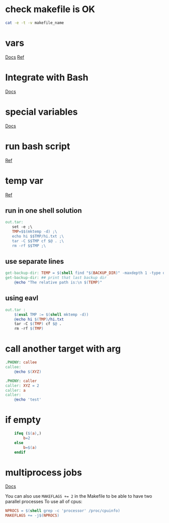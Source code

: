 ---
---

# check makefile is OK
```bash
cat -e -t -v makefile_name
```

# vars
[Docs](https://www.gnu.org/software/make/manual/html_node/Setting.html)
[Ref](https://earthly.dev/blog/makefile-variables/)

# Integrate with Bash
[Docs](https://www.squash.io/integrating-bash-script-into-makefile-in-linux/)

# special variables
[Docs](https://www.gnu.org/software/make/manual/html_node/Special-Variables.html)

# run bash script
[Ref](https://stackoverflow.com/questions/2497675/how-to-run-a-bash-script-from-a-makefile)

# temp var
[Ref](https://stackoverflow.com/questions/1909188/define-make-variable-at-rule-execution-time)

## run in one shell solution
```makefile
out.tar:
   set -e ;\
   TMP=$$(mktemp -d) ;\
   echo hi $$TMP/hi.txt ;\
   tar -C $$TMP cf $@ . ;\
   rm -rf $$TMP ;\
```

## use separate lines
```makefile
get-backup-dir: TEMP = $(shell find "$(BACKUP_DIR)" -maxdepth 1 -type d -printf '%p\n' | sort -r | head -n1)
get-backup-dir: ## print that last backup dir
	@echo "The relative path is:\n $(TEMP)"
```

## using eavl
```makefile
out.tar : 
    $(eval TMP := $(shell mktemp -d))
    @echo hi $(TMP)/hi.txt
    tar -C $(TMP) cf $@ .
    rm -rf $(TMP)
```

# call another target with arg
```makefile
.PHONY: callee
callee:
	@echo $(XYZ)

.PHONY: caller
caller: XYZ = 2
caller: a
caller:
	@echo 'test'
```

# if empty
```makefile
    ifeq ($(a),)
        b=2
    else
        b=$(a)
    endif
```

# multiprocess jobs
[Docs](https://www.ibm.com/docs/en/aix/7.3?topic=command-using-make-in-parallel-run-mode)

You can also use `MAKEFLAGS += 2` in the Makefile to be able to have two parallel processes
To use all of cpus:
```makefile
NPROCS = $(shell grep -c 'processor' /proc/cpuinfo)
MAKEFLAGS += -j$(NPROCS)
```